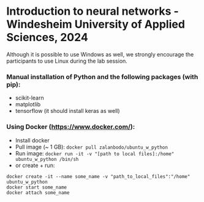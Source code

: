 # Introduction to neural networks - Windesheim University of Applied Sciences, 2024

Although it is possible to use Windows as well, we strongly encourage the participants to use Linux during the lab session.

### Manual installation of Python and the following packages (with pip):
- scikit-learn
- matplotlib
- tensorflow (it should install keras as well)

### Using Docker (https://www.docker.com/):
- Install docker
- Pull image (~ 1 GB):
`docker pull zalanbodo/ubuntu_w_python`
- Run image:
`docker run -it -v "[path to local files]:/home" ubuntu_w_python /bin/sh`
- or create + run:
```
docker create -it --name some_name -v "path_to_local_files":"/home" ubuntu_w_python
docker start some_name
docker attach some_name
```
